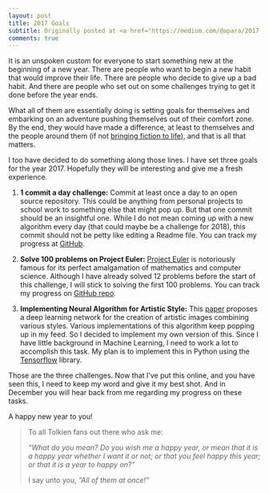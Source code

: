 ```yaml
---
layout: post
title: 2017 Goals
subtitle: Originally posted at <a href="https://medium.com/@apara/2017-goals-b77135828aa0#.qczzn03tp">medium.com</a> 
comments: true
---
```


It is an unspoken custom for everyone to start something new at the beginning of a new year.
There are people who want to begin a new habit that would improve their life.
There are people who decide to give up a bad habit.
And there are people who set out on some challenges trying to get it done before the year ends.
<!--excerpt_ends-->

What all of them are essentially doing is setting goals for themselves and embarking on an adventure pushing themselves out of their comfort zone.
By the end, they would have made a difference, at least to themselves and the people around them (if not [bringing fiction to life](https://www.facebook.com/notes/mark-zuckerberg/building-jarvis/10154361492931634)), and that is all that matters.

I too have decided to do something along those lines.
I have set three goals for the year 2017.
Hopefully they will be interesting and give me a fresh experience.

1. **1 commit a day challenge:**
Commit at least once a day to an open source repository.
This could be anything from personal projects to school work to something else that might pop up.
But that one commit should be an insightful one. While I do not mean coming up with a new algorithm every day (that could maybe be a challenge for 2018), this commit should not be petty like editing a Readme file.
You can track my progress at [GitHub](https://github.com/AparaV).

2. **Solve 100 problems on Project Euler:**
[Project Euler](https://projecteuler.net/) is notoriously famous for its perfect amalgamation of mathematics and computer science.
Although I have already solved 12 problems before the start of this challenge, I will stick to solving the first 100 problems.
You can track my progress on [GitHub repo](https://github.com/AparaV/project-euler).

3. **Implementing Neural Algorithm for Artistic Style:**
This [paper](https://arxiv.org/pdf/1508.06576v2.pdf) proposes a deep learning network for the creation of artistic images combining various styles.
Various implementations of this algorithm keep popping up in my feed.
So I decided to implement my own version of this.
Since I have little background in Machine Learning, I need to work a lot to accomplish this task.
My plan is to implement this in Python using the [Tensorflow](https://www.tensorflow.org/) library.

Those are the three challenges.
Now that I’ve put this online, and you have seen this, I need to keep my word and give it my best shot.
And in December you will hear back from me regarding my progress on these tasks.

A happy new year to you!

 >To all Tolkien fans out there who ask me:
 >
 >*“What do you mean? Do you wish me a happy year, or mean that it is a happy year whether I want it or not; or that you feel happy this year; or that it is a year to happy on?”*
 >
 >I say unto you, *“All of them at once!”*
